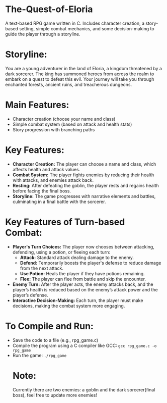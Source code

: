 # The-Quest-of-Eloria
A text-based RPG game written in C. Includes character creation, a story-based setting, simple combat mechanics, and some decision-making to guide the player through a storyline.
# Storyline:
You are a young adventurer in the land of Eloria, a kingdom threatened by a dark sorcerer. The king has summoned heroes from across the realm to embark on a quest to defeat this evil. Your journey will take you through enchanted forests, ancient ruins, and treacherous dungeons.
# Main Features:
- Character creation (choose your name and class)
- Simple combat system (based on attack and health stats)
- Story progression with branching paths
# Key Features:
- **Character Creation:** The player can choose a name and class, which affects health and attack values.
- **Combat System:** The player fights enemies by reducing their health with attacks, and enemies attack back.
- **Resting:** After defeating the goblin, the player rests and regains health before facing the final boss.
- **Storyline:** The game progresses with narrative elements and battles, culminating in a final battle with the sorcerer.
# Key Features of Turn-based Combat:
- **Player's Turn Choices:** The player now chooses between attacking, defending, using a potion, or fleeing each turn:
  - **Attack:** Standard attack dealing damage to the enemy.
  - **Defend:** Temporarily boosts the player's defense to reduce damage from the next attack.
  - **Use Potion:** Heals the player if they have potions remaining.
  - **Flee:** The player can flee from battle and skip the encounter.
- **Enemy Turn:** After the player acts, the enemy attacks back, and the player’s health is reduced based on the enemy’s attack power and the player’s defense.
- **Interactive Decision-Making:** Each turn, the player must make decisions, making the combat system more engaging.
# To Compile and Run:
- Save the code to a file (e.g., rpg_game.c)
- Compile the program using a C compiler like GCC:
`gcc rpg_game.c -o rpg_game`
- Run the game:
  `./rpg_game`
  # Note:
  Currently there are two enemies: a goblin and the dark sorcerer(final boss), feel free to update more enemies!

  

 

